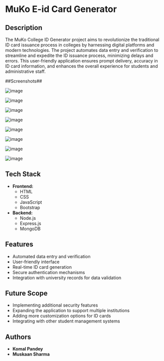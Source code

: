 # MuKo E-id Card Generator

## Description
The MuKo College ID Generator project aims to revolutionize the traditional ID card issuance process in colleges by harnessing digital platforms and modern technologies. The project automates data entry and verification to streamline and expedite the ID issuance process, minimizing delays and errors. This user-friendly application ensures prompt delivery, accuracy in ID card information, and enhances the overall experience for students and administrative staff.

##Screenshots##

![image](https://github.com/komalpandeyy/ID_GENERATOR/assets/83563937/221af3b4-68b5-4f22-94dd-28e36724add5)

![image](https://github.com/komalpandeyy/ID_GENERATOR/assets/83563937/20a2eb92-dbb8-40d4-b6fc-3edc4261ebd3)

![image](https://github.com/komalpandeyy/ID_GENERATOR/assets/83563937/f7fd5778-4f10-4fb9-8103-6f4c14838053)


![image](https://github.com/komalpandeyy/ID_GENERATOR/assets/83563937/9bff2c3a-a7b3-4979-81f3-a21ae9938c42)

![image](https://github.com/komalpandeyy/ID_GENERATOR/assets/83563937/0722dd79-59e0-4594-a6b3-77e644881b99)

![image](https://github.com/komalpandeyy/ID_GENERATOR/assets/83563937/2af452ad-00df-42f1-b07a-31678896e724)

![image](https://github.com/komalpandeyy/ID_GENERATOR/assets/83563937/d493443c-eb65-43fc-8daa-ee3a02e5beff)

![image](https://github.com/komalpandeyy/ID_GENERATOR/assets/83563937/28031c19-a389-4d95-a77d-a74c1441c81c)






## Tech Stack
- **Frontend:**
  - HTML
  - CSS
  - JavaScript
  - Bootstrap
- **Backend:**
  - Node.js
  - Express.js
  - MongoDB

## Features
- Automated data entry and verification
- User-friendly interface
- Real-time ID card generation
- Secure authentication mechanisms
- Integration with university records for data validation

## Future Scope
- Implementing additional security features
- Expanding the application to support multiple institutions
- Adding more customization options for ID cards
- Integrating with other student management systems

## Authors
- **Komal Pandey**
- **Muskaan Sharma**

